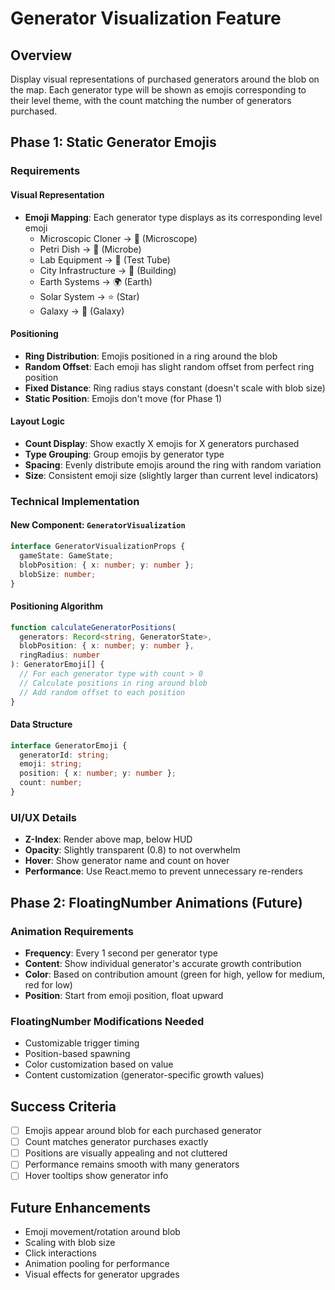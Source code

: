 # Generator Visualization Feature

## Overview

Display visual representations of purchased generators around the blob on the map. Each generator type will be shown as emojis corresponding to their level theme, with the count matching the number of generators purchased.

## Phase 1: Static Generator Emojis

### Requirements

#### Visual Representation

- **Emoji Mapping**: Each generator type displays as its corresponding level emoji
  - Microscopic Cloner → 🔬 (Microscope)
  - Petri Dish → 🦠 (Microbe)
  - Lab Equipment → 🧪 (Test Tube)
  - City Infrastructure → 🏢 (Building)
  - Earth Systems → 🌍 (Earth)
  - Solar System → ⭐ (Star)
  - Galaxy → 🌌 (Galaxy)

#### Positioning

- **Ring Distribution**: Emojis positioned in a ring around the blob
- **Random Offset**: Each emoji has slight random offset from perfect ring position
- **Fixed Distance**: Ring radius stays constant (doesn't scale with blob size)
- **Static Position**: Emojis don't move (for Phase 1)

#### Layout Logic

- **Count Display**: Show exactly X emojis for X generators purchased
- **Type Grouping**: Group emojis by generator type
- **Spacing**: Evenly distribute emojis around the ring with random variation
- **Size**: Consistent emoji size (slightly larger than current level indicators)

### Technical Implementation

#### New Component: `GeneratorVisualization`

```typescript
interface GeneratorVisualizationProps {
  gameState: GameState;
  blobPosition: { x: number; y: number };
  blobSize: number;
}
```

#### Positioning Algorithm

```typescript
function calculateGeneratorPositions(
  generators: Record<string, GeneratorState>,
  blobPosition: { x: number; y: number },
  ringRadius: number
): GeneratorEmoji[] {
  // For each generator type with count > 0
  // Calculate positions in ring around blob
  // Add random offset to each position
}
```

#### Data Structure

```typescript
interface GeneratorEmoji {
  generatorId: string;
  emoji: string;
  position: { x: number; y: number };
  count: number;
}
```

### UI/UX Details

- **Z-Index**: Render above map, below HUD
- **Opacity**: Slightly transparent (0.8) to not overwhelm
- **Hover**: Show generator name and count on hover
- **Performance**: Use React.memo to prevent unnecessary re-renders

## Phase 2: FloatingNumber Animations (Future)

### Animation Requirements

- **Frequency**: Every 1 second per generator type
- **Content**: Show individual generator's accurate growth contribution
- **Color**: Based on contribution amount (green for high, yellow for medium, red for low)
- **Position**: Start from emoji position, float upward

### FloatingNumber Modifications Needed

- Customizable trigger timing
- Position-based spawning
- Color customization based on value
- Content customization (generator-specific growth values)

## Success Criteria

- [ ] Emojis appear around blob for each purchased generator
- [ ] Count matches generator purchases exactly
- [ ] Positions are visually appealing and not cluttered
- [ ] Performance remains smooth with many generators
- [ ] Hover tooltips show generator info

## Future Enhancements

- Emoji movement/rotation around blob
- Scaling with blob size
- Click interactions
- Animation pooling for performance
- Visual effects for generator upgrades
